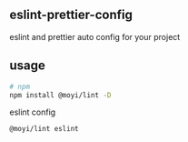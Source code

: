 ## eslint-prettier-config

eslint and prettier auto config for your project

## usage
```bash
# npm
npm install @moyi/lint -D
```

eslint config

```bash
@moyi/lint eslint
```